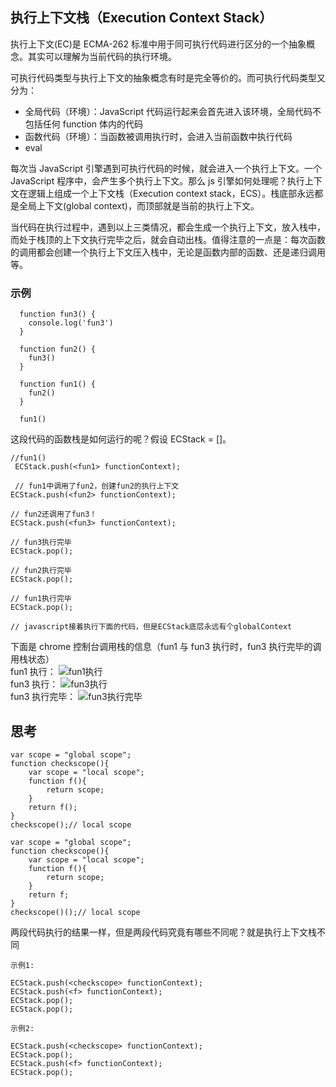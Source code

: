 ## 执行上下文栈（Execution Context Stack）

执行上下文(EC)是 ECMA-262 标准中用于同可执行代码进行区分的一个抽象概念。其实可以理解为当前代码的执行环境。

可执行代码类型与执行上下文的抽象概念有时是完全等价的。而可执行代码类型又分为：

- 全局代码（环境）：JavaScript 代码运行起来会首先进入该环境，全局代码不包括任何 function 体内的代码
- 函数代码（环境）：当函数被调用执行时，会进入当前函数中执行代码
- eval

每次当 JavaScript 引擎遇到可执行代码的时候，就会进入一个执行上下文。一个 JavaScript 程序中，会产生多个执行上下文。那么 js 引擎如何处理呢？执行上下文在逻辑上组成一个上下文栈（Execution context stack，ECS）。栈底部永远都是全局上下文(global context)，而顶部就是当前的执行上下文。

当代码在执行过程中，遇到以上三类情况，都会生成一个执行上下文，放入栈中，而处于栈顶的上下文执行完毕之后，就会自动出栈。值得注意的一点是：每次函数的调用都会创建一个执行上下文压入栈中，无论是函数内部的函数、还是递归调用等。

### 示例

```
  function fun3() {
    console.log('fun3')
  }

  function fun2() {
    fun3()
  }

  function fun1() {
    fun2()
  }

  fun1()
```

这段代码的函数栈是如何运行的呢？假设 ECStack = []。

```
//fun1()
 ECStack.push(<fun1> functionContext);

 // fun1中调用了fun2，创建fun2的执行上下文
ECStack.push(<fun2> functionContext);

// fun2还调用了fun3！
ECStack.push(<fun3> functionContext);

// fun3执行完毕
ECStack.pop();

// fun2执行完毕
ECStack.pop();

// fun1执行完毕
ECStack.pop();

// javascript接着执行下面的代码，但是ECStack底层永远有个globalContext
```

下面是 chrome 控制台调用栈的信息（fun1 与 fun3 执行时，fun3 执行完毕的调用栈状态）  
fun1 执行：
![fun1执行](http://ww3.sinaimg.cn/large/006y8mN6ly1g757ywfiuvj30vg0eoq45.jpg)  
fun3 执行：
![fun3执行](http://ww3.sinaimg.cn/large/006y8mN6ly1g758exora7j30wo0dsgmo.jpg)  
fun3 执行完毕：
![fun3执行完毕](http://ww3.sinaimg.cn/large/006y8mN6ly1g758hbsmelj30wi0dedh0.jpg)

## 思考

```
var scope = "global scope";
function checkscope(){
    var scope = "local scope";
    function f(){
        return scope;
    }
    return f();
}
checkscope();// local scope

var scope = "global scope";
function checkscope(){
    var scope = "local scope";
    function f(){
        return scope;
    }
    return f;
}
checkscope()();// local scope
```

两段代码执行的结果一样，但是两段代码究竟有哪些不同呢？就是执行上下文栈不同

```
示例1:

ECStack.push(<checkscope> functionContext);
ECStack.push(<f> functionContext);
ECStack.pop();
ECStack.pop();

示例2:

ECStack.push(<checkscope> functionContext);
ECStack.pop();
ECStack.push(<f> functionContext);
ECStack.pop();
```
